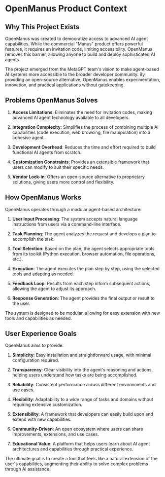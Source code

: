 # OpenManus Product Context

## Why This Project Exists

OpenManus was created to democratize access to advanced AI agent capabilities. While the commercial "Manus" product offers powerful features, it requires an invitation code, limiting accessibility. OpenManus removes this barrier, allowing anyone to build and deploy sophisticated AI agents.

The project emerged from the MetaGPT team's vision to make agent-based AI systems more accessible to the broader developer community. By providing an open-source alternative, OpenManus enables experimentation, innovation, and practical applications without gatekeeping.

## Problems OpenManus Solves

1. **Access Limitations**: Eliminates the need for invitation codes, making advanced AI agent technology available to all developers.

2. **Integration Complexity**: Simplifies the process of combining multiple AI capabilities (code execution, web browsing, file manipulation) into a cohesive agent.

3. **Development Overhead**: Reduces the time and effort required to build functional AI agents from scratch.

4. **Customization Constraints**: Provides an extensible framework that users can modify to suit their specific needs.

5. **Vendor Lock-in**: Offers an open-source alternative to proprietary solutions, giving users more control and flexibility.

## How OpenManus Works

OpenManus operates through a modular agent-based architecture:

1. **User Input Processing**: The system accepts natural language instructions from users via a command-line interface.

2. **Task Planning**: The agent analyzes the request and develops a plan to accomplish the task.

3. **Tool Selection**: Based on the plan, the agent selects appropriate tools from its toolkit (Python execution, browser automation, file operations, etc.).

4. **Execution**: The agent executes the plan step by step, using the selected tools and adapting as needed.

5. **Feedback Loop**: Results from each step inform subsequent actions, allowing the agent to adjust its approach.

6. **Response Generation**: The agent provides the final output or result to the user.

The system is designed to be modular, allowing for easy extension with new tools and capabilities as needed.

## User Experience Goals

OpenManus aims to provide:

1. **Simplicity**: Easy installation and straightforward usage, with minimal configuration required.

2. **Transparency**: Clear visibility into the agent's reasoning and actions, helping users understand how tasks are being accomplished.

3. **Reliability**: Consistent performance across different environments and use cases.

4. **Flexibility**: Adaptability to a wide range of tasks and domains without requiring extensive customization.

5. **Extensibility**: A framework that developers can easily build upon and extend with new capabilities.

6. **Community-Driven**: An open ecosystem where users can share improvements, extensions, and use cases.

7. **Educational Value**: A platform that helps users learn about AI agent architectures and capabilities through practical experience.

The ultimate goal is to create a tool that feels like a natural extension of the user's capabilities, augmenting their ability to solve complex problems through AI assistance.
